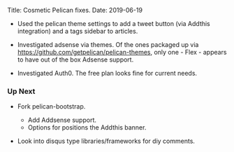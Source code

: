 Title: Cosmetic Pelican fixes.
Date: 2019-06-19

- Used the pelican theme settings to add a tweet button (via Addthis
  integration) and a tags sidebar to articles.

- Investigated adsense via themes. Of the ones packaged up via
  https://github.com/getpelican/pelican-themes, only one - Flex - appears to have out of
  the box Adsense support.
  
- Investigated Auth0. The free plan looks fine for current needs.
  
### Up Next

- Fork pelican-bootstrap. 
  - Add Addsense support.
  - Options for positions the Addthis banner.
  
- Look into disqus type libraries/frameworks for diy comments.



